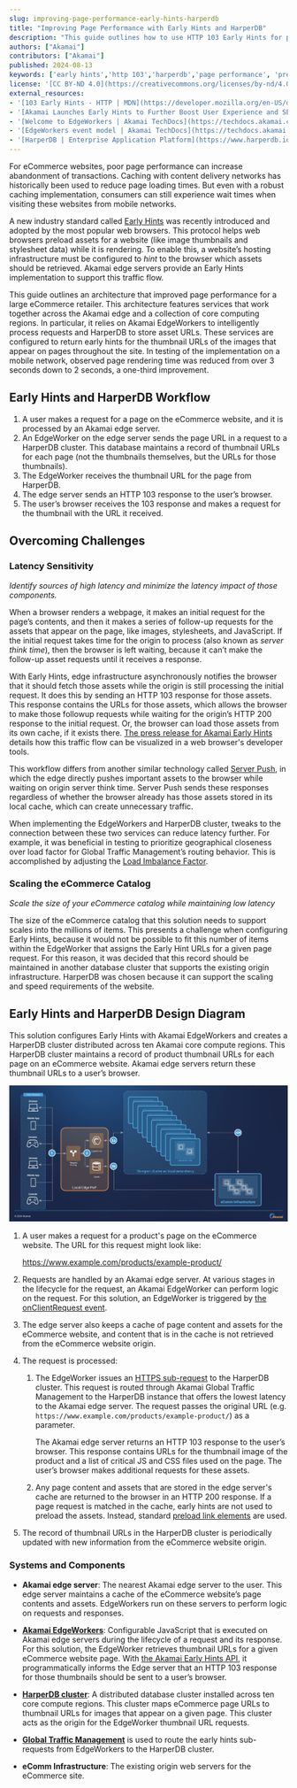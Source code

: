 ```yaml
---
slug: improving-page-performance-early-hints-harperdb
title: "Improving Page Performance with Early Hints and HarperDB"
description: "This guide outlines how to use HTTP 103 Early Hints for preloading images, CSS, and JavaScript on eCommerce websites with EdgeWorkers and HarperDB."
authors: ["Akamai"]
contributors: ["Akamai"]
published: 2024-08-13
keywords: ['early hints','http 103','harperdb','page performance', 'preloading css html', 'preloading javascript', 'preloading images']
license: '[CC BY-ND 4.0](https://creativecommons.org/licenses/by-nd/4.0)'
external_resources:
- '[103 Early Hints - HTTP | MDN](https://developer.mozilla.org/en-US/docs/Web/HTTP/Status/103)'
- '[Akamai Launches Early Hints to Further Boost User Experience and SEO](https://www.akamai.com/blog/performance/akamai-103-early-hints-prototype-the-results-are-in)'
- '[Welcome to EdgeWorkers | Akamai TechDocs](https://techdocs.akamai.com/edgeworkers/docs/welcome-to-edgeworkers)'
- '[EdgeWorkers event model | Akamai TechDocs](https://techdocs.akamai.com/edgeworkers/docs/event-handler-functions)'
- '[HarperDB | Enterprise Application Platform](https://www.harperdb.io/)'
---
```


For eCommerce websites, poor page performance can increase abandonment of transactions. Caching with content delivery networks has historically been used to reduce page loading times. But even with a robust caching implementation, consumers can still experience wait times when visiting these websites from mobile networks.

A new industry standard called [Early Hints](https://developer.mozilla.org/en-US/docs/Web/HTTP/Status/103) was recently introduced and adopted by the most popular web browsers. This protocol helps web browsers preload assets for a website (like image thumbnails and stylesheet data) while it is rendering. To enable this, a website’s hosting infrastructure must be configured to *hint* to the browser which assets should be retrieved. Akamai edge servers provide an Early Hints implementation to support this traffic flow.

This guide outlines an architecture that improved page performance for a large eCommerce retailer. This architecture features services that work together across the Akamai edge and a collection of core computing regions. In particular, it relies on Akamai EdgeWorkers to intelligently process requests and HarperDB to store asset URLs. These services are configured to return early hints for the thumbnail URLs of the images that appear on pages throughout the site. In testing of the implementation on a mobile network, observed page rendering time was reduced from over 3 seconds down to 2 seconds, a one-third improvement.

## Early Hints and HarperDB Workflow

1. A user makes a request for a page on the eCommerce website, and it is processed by an Akamai edge server.
1. An EdgeWorker on the edge server sends the page URL in a request to a HarperDB cluster. This database maintains a record of thumbnail URLs for each page (not the thumbnails themselves, but the URLs for those thumbnails).
1. The EdgeWorker receives the thumbnail URL for the page from HarperDB.
1. The edge server sends an HTTP 103 response to the user’s browser.
1. The user’s browser receives the 103 response and makes a request for the thumbnail with the URL it received.

## Overcoming Challenges

### Latency Sensitivity

*Identify sources of high latency and minimize the latency impact of those components.*

When a browser renders a webpage, it makes an initial request for the page’s contents, and then it makes a series of follow-up requests for the assets that appear on the page, like images, stylesheets, and JavaScript. If the initial request takes time for the origin to process (also known as *server think time*), then the browser is left waiting, because it can’t make the follow-up asset requests until it receives a response.

With Early Hints, edge infrastructure asynchronously notifies the browser that it should fetch those assets while the origin is still processing the initial request. It does this by sending an HTTP 103 response for those assets. This response contains the URLs for those assets, which allows the browser to make those followup requests while waiting for the origin’s HTTP 200 response to the initial request. Or, the browser can load those assets from its own cache, if it exists there. [The press release for Akamai Early Hints](https://www.akamai.com/blog/performance/akamai-103-early-hints-prototype-the-results-are-in) details how this traffic flow can be visualized in a web browser's developer tools.

This workflow differs from another similar technology called [Server Push](https://techdocs.akamai.com/ion/docs/manual-server-push-ion), in which the edge directly pushes important assets to the browser while waiting on origin server think time. Server Push sends these responses regardless of whether the browser already has those assets stored in its local cache, which can create unnecessary traffic.

When implementing the EdgeWorkers and HarperDB cluster, tweaks to the connection between these two services can reduce latency further. For example, it was beneficial in testing to prioritize geographical closeness over load factor for Global Traffic Management’s routing behavior. This is accomplished by adjusting the [Load Imbalance Factor](https://techdocs.akamai.com/gtm/docs/load-balancing#load-imbalance-factor).

### Scaling the eCommerce Catalog

*Scale the size of your eCommerce catalog while maintaining low latency*

The size of the eCommerce catalog that this solution needs to support scales into the millions of items. This presents a challenge when configuring Early Hints, because it would not be possible to fit this number of items within the EdgeWorker that assigns the Early Hint URLs for a given page request. For this reason, it was decided that this record should be maintained in another database cluster that supports the existing origin infrastructure. HarperDB was chosen because it can support the scaling and speed requirements of the website.

## Early Hints and HarperDB Design Diagram

This solution configures Early Hints with Akamai EdgeWorkers and creates a HarperDB cluster distributed across ten Akamai core compute regions. This HarperDB cluster maintains a record of product thumbnail URLs for each page on an eCommerce website. Akamai edge servers return these thumbnail URLs to a user’s browser.

![Early Hints and HarperDB Design Diagram](early-hints-harperdb-design-diagram.jpg)

1. A user makes a request for a product's page on the eCommerce website. The URL for this request might look like:

    https://www.example.com/products/example-product/

1. Requests are handled by an Akamai edge server. At various stages in the lifecycle for the request, an Akamai EdgeWorker can perform logic on the request. For this solution, an EdgeWorker is triggered by [the onClientRequest event](https://techdocs.akamai.com/edgeworkers/docs/event-handler-functions).

1. The edge server also keeps a cache of page content and assets for the eCommerce website, and content that is in the cache is not retrieved from the eCommerce website origin.

1. The request is processed:

    1. The EdgeWorker issues an [HTTPS sub-request](https://techdocs.akamai.com/edgeworkers/docs/http-request) to the HarperDB cluster. This request is routed through Akamai Global Traffic Management to the HarperDB instance that offers the lowest latency to the Akamai edge server. The request passes the original URL (e.g. `https://www.example.com/products/example-product/`) as a parameter.

        The Akamai edge server returns an HTTP 103 response to the user’s browser. This response contains URLs for the thumbnail image of the product and a list of critical JS and CSS files used on the page. The user’s browser makes additional requests for these assets.

    1. Any page content and assets that are stored in the edge server's cache are returned to the browser in an HTTP 200 response. If a page request is matched in the cache, early hints are not used to preload the assets. Instead, standard [preload link elements](https://developer.mozilla.org/en-US/docs/Web/HTML/Attributes/rel/preload) are used.

1. The record of thumbnail URLs in the HarperDB cluster is periodically updated with new information from the eCommerce website origin.

### Systems and Components

- **Akamai edge server**: The nearest Akamai edge server to the user. This edge server maintains a cache of the eCommerce website’s page contents and assets. EdgeWorkers run on these servers to perform logic on requests and responses.

- **[Akamai EdgeWorkers](https://techdocs.akamai.com/edgeworkers/docs/welcome-to-edgeworkers)**: Configurable JavaScript that is executed on Akamai edge servers during the lifecycle of a request and its response. For this solution, the EdgeWorker retrieves thumbnail URLs for a given eCommerce website page. With [the Akamai Early Hints API](https://techdocs.akamai.com/property-mgr/docs/early-hints), it programmatically informs the Edge server that an HTTP 103 response for those thumbnails should be sent to a user’s browser.

- **[HarperDB cluster](https://www.harperdb.io/)**: A distributed database cluster installed across ten core compute regions. This cluster maps eCommerce page URLs to thumbnail URLs for images that appear on a given page. This cluster acts as the origin for the EdgeWorker thumbnail URL requests.

- **[Global Traffic Management](https://techdocs.akamai.com/gtm/docs/welcome-to-global-traffic-management)** is used to route the early hints sub-requests from EdgeWorkers to the HarperDB cluster.

- **eComm Infrastructure**: The existing origin web servers for the eCommerce site.